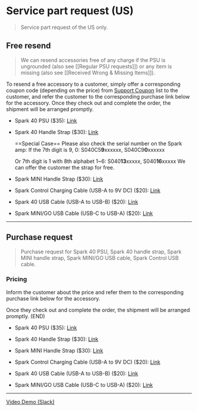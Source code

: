 # Service part request (US)
> Service part request of the US only.

## Free resend

> We can resend accessories free of any charge if the PSU is ungrounded (also see [[Regular PSU requests]]) or any item is missing (also see [[Received Wrong & Missing Items]]).

To resend a free accessory to a customer, simply offer a corresponding coupon code (depending on the price) from [Support Coupon](https://docs.google.com/spreadsheets/d/14wsfMVwHhbsf5ztvkXnpwNhDYkt7WYIZCYWDKMu_SnM/edit?usp=sharing) list to the customer, and refer the customer to the corresponding purchase link below for the accessory. Once they check out and complete the order, the shipment will be arranged promptly. 

- Spark 40 PSU ($35): [Link](https://www.positivegrid.com/products/power-supply-unit-detachable-power-cable-is-included)  

- Spark 40 Handle Strap ($30): [Link](https://www.positivegrid.com/products/carrying-strap-for-spark-black)  
  
  ==Special Case== 
  Please also check the serial number on the Spark amp:
  If the 7th digit is 9, 0: S040C5**9**xxxxxx, S040C9**0**xxxxxx
  
  Or 7th digit is 1 with 8th alphabet 1~6: 
  S040**13**xxxxx, S040**16**xxxxx
  We can offer the customer the strap for free.

- Spark MINI Handle Strap ($30): [Link](https://www.positivegrid.com/products/carrying-strap-for-spark-mini)

- Spark Control Charging Cable (USB-A to 9V DC) ($20): [Link](https://www.positivegrid.com/products/usb-a-to-9v-charging-dc-cable)  

- Spark 40 USB Cable (USB-A to USB-B) ($20): [Link](https://www.positivegrid.com/products/usb-a-to-usb-b-cable)  

- Spark MINI/GO USB Cable (USB-C to USB-A) ($20): [Link](https://www.positivegrid.com/products/usb-c-to-usb-a-cable)

---

## Purchase request

> Purchase request for Spark 40 PSU, Spark 40 handle strap, Spark MINI handle strap, Spark MINI/GO USB cable, Spark Control USB cable.

### Pricing

Inform the customer about the price and refer them to the corresponding purchase link below for the accessory.

Once they check out and complete the order, the shipment will be arranged promptly. (END)

- Spark 40 PSU ($35): [Link](https://www.positivegrid.com/products/power-supply-unit-detachable-power-cable-is-included)  

- Spark 40 Handle Strap ($30): [Link](https://www.positivegrid.com/products/carrying-strap-for-spark-black)  

- Spark MINI Handle Strap ($30): [Link](https://www.positivegrid.com/products/carrying-strap-for-spark-mini)

- Spark Control Charging Cable (USB-A to 9V DC) ($20): [Link](https://www.positivegrid.com/products/usb-a-to-9v-charging-dc-cable)  

- Spark 40 USB Cable (USB-A to USB-B) ($20): [Link](https://www.positivegrid.com/products/usb-a-to-usb-b-cable)  

- Spark MINI/GO USB Cable (USB-C to USB-A) ($20): [Link](https://www.positivegrid.com/products/usb-c-to-usb-a-cable)


---

[Video Demo (Slack)](https://positivegrid.slack.com/files/U3N3SR3T4/F05GMAJPCF2/____________video.mov)